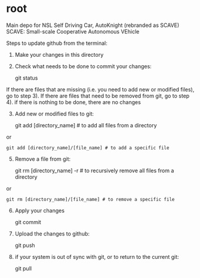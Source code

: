 # root
Main depo for NSL Self Driving Car, AutoKnight (rebranded as SCAVE)
SCAVE: Small-scale Cooperative Autonomous VEhicle

Steps to update github from the terminal:

1) Make your changes in this directory

2) Check what needs to be done to commit your changes:

	git status

If there are files that are missing (i.e. you need to add new or modified files),
go to step 3). If there are files that need to be removed from git, go to step 4). if there is nothing to be done, there are no changes

3) Add new or modified files to git:

	git add [directory_name] # to add all files from a directory

or

	git add [directory_name]/[file_name] # to add a specific file

5) Remove a file from git:

	git rm [directory_name] -r # to recursively remove all files from a directory

or

	git rm [directory_name]/[file_name] # to remove a specific file

6) Apply your changes

	git commit

7) Upload the changes to github:

	git push

8) if your system is out of sync with git, or to return to the current git:

	git pull
